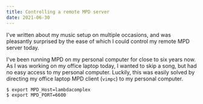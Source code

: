 ```yaml
---
title: Controlling a remote MPD server
date: 2021-06-30
---
```


I've written about my music setup on multiple occasions, and was
pleasantly surprised by the ease of which I could control my remote MPD
server today.

I've been running MPD on my personal computer for close to six years
now. As I was working on my office laptop today, I wanted to skip a
song, but had no easy access to my personal computer. Luckily, this was
easily solved by directing my office laptop MPD client (`vimpc`) to my
personal computer.
<!--more-->
```
$ export MPD_Host=lambdacomplex
$ export MPD_PORT=6600
```
